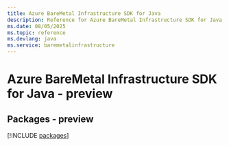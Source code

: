```yaml
---
title: Azure BareMetal Infrastructure SDK for Java
description: Reference for Azure BareMetal Infrastructure SDK for Java
ms.date: 08/05/2025
ms.topic: reference
ms.devlang: java
ms.service: baremetalinfrastructure
---
```

# Azure BareMetal Infrastructure SDK for Java - preview
## Packages - preview
[!INCLUDE [packages](baremetal-infrastructure-index.md)]